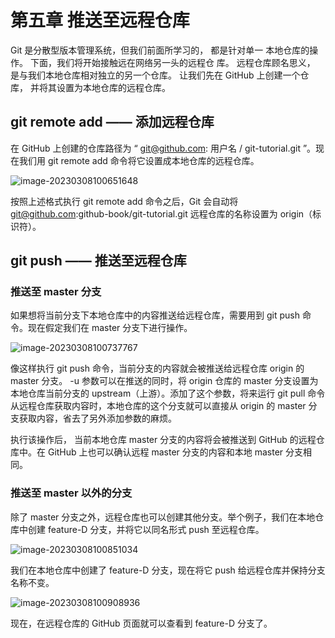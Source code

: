 # 第五章 推送至远程仓库

Git 是分散型版本管理系统，但我们前面所学习的， 都是针对单一 本地仓库的操作。 下面，我们将开始接触远在网络另一头的远程仓 库。 远程仓库顾名思义， 是与我们本地仓库相对独立的另一个仓库。 让我们先在 GitHub 上创建一个仓库， 并将其设置为本地仓库的远程仓库。

## git remote add —— 添加远程仓库

在 GitHub 上创建的仓库路径为 “ git@github.com: 用户名 / git-tutorial.git ”。现在我们用 git remote add 命令将它设置成本地仓库的远程仓库。

![image-20230308100651648](https://cos.gump.cloud/uPic/image-20230308100651648.png)

按照上述格式执行 git remote add 命令之后，Git 会自动将 git@github.com:github-book/git-tutorial.git 远程仓库的名称设置为 origin（标识符）。

## git push —— 推送至远程仓库

### 推送至 master 分支

如果想将当前分支下本地仓库中的内容推送给远程仓库，需要用到 git push 命令。现在假定我们在 master 分支下进行操作。

![image-20230308100737767](https://cos.gump.cloud/uPic/image-20230308100737767.png)

像这样执行 git push 命令，当前分支的内容就会被推送给远程仓库 origin 的 master 分支。 -u 参数可以在推送的同时，将 origin 仓库的 master 分支设置为本地仓库当前分支的 upstream（上游）。添加了这个参数，将来运行 git pull 命令从远程仓库获取内容时，本地仓库的这个分支就可以直接从 origin 的 master 分支获取内容，省去了另外添加参数的麻烦。

执行该操作后， 当前本地仓库 master 分支的内容将会被推送到 GitHub 的远程仓库中。在 GitHub 上也可以确认远程 master 分支的内容和本地 master 分支相同。

### 推送至 master 以外的分支

除了 master 分支之外，远程仓库也可以创建其他分支。举个例子，我们在本地仓库中创建 feature-D 分支，并将它以同名形式 push 至远程仓库。

![image-20230308100851034](https://cos.gump.cloud/uPic/image-20230308100851034.png)

我们在本地仓库中创建了 feature-D 分支，现在将它 push 给远程仓库并保持分支名称不变。

![image-20230308100908936](https://cos.gump.cloud/uPic/image-20230308100908936.png)

现在，在远程仓库的 GitHub 页面就可以查看到 feature-D 分支了。

